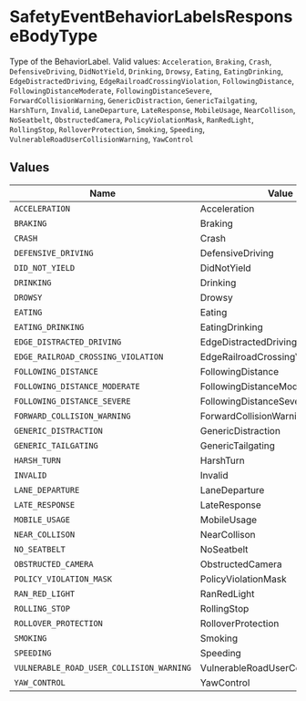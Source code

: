 # SafetyEventBehaviorLabelsResponseBodyType

Type of the BehaviorLabel.  Valid values: `Acceleration`, `Braking`, `Crash`, `DefensiveDriving`, `DidNotYield`, `Drinking`, `Drowsy`, `Eating`, `EatingDrinking`, `EdgeDistractedDriving`, `EdgeRailroadCrossingViolation`, `FollowingDistance`, `FollowingDistanceModerate`, `FollowingDistanceSevere`, `ForwardCollisionWarning`, `GenericDistraction`, `GenericTailgating`, `HarshTurn`, `Invalid`, `LaneDeparture`, `LateResponse`, `MobileUsage`, `NearCollison`, `NoSeatbelt`, `ObstructedCamera`, `PolicyViolationMask`, `RanRedLight`, `RollingStop`, `RolloverProtection`, `Smoking`, `Speeding`, `VulnerableRoadUserCollisionWarning`, `YawControl`


## Values

| Name                                     | Value                                    |
| ---------------------------------------- | ---------------------------------------- |
| `ACCELERATION`                           | Acceleration                             |
| `BRAKING`                                | Braking                                  |
| `CRASH`                                  | Crash                                    |
| `DEFENSIVE_DRIVING`                      | DefensiveDriving                         |
| `DID_NOT_YIELD`                          | DidNotYield                              |
| `DRINKING`                               | Drinking                                 |
| `DROWSY`                                 | Drowsy                                   |
| `EATING`                                 | Eating                                   |
| `EATING_DRINKING`                        | EatingDrinking                           |
| `EDGE_DISTRACTED_DRIVING`                | EdgeDistractedDriving                    |
| `EDGE_RAILROAD_CROSSING_VIOLATION`       | EdgeRailroadCrossingViolation            |
| `FOLLOWING_DISTANCE`                     | FollowingDistance                        |
| `FOLLOWING_DISTANCE_MODERATE`            | FollowingDistanceModerate                |
| `FOLLOWING_DISTANCE_SEVERE`              | FollowingDistanceSevere                  |
| `FORWARD_COLLISION_WARNING`              | ForwardCollisionWarning                  |
| `GENERIC_DISTRACTION`                    | GenericDistraction                       |
| `GENERIC_TAILGATING`                     | GenericTailgating                        |
| `HARSH_TURN`                             | HarshTurn                                |
| `INVALID`                                | Invalid                                  |
| `LANE_DEPARTURE`                         | LaneDeparture                            |
| `LATE_RESPONSE`                          | LateResponse                             |
| `MOBILE_USAGE`                           | MobileUsage                              |
| `NEAR_COLLISON`                          | NearCollison                             |
| `NO_SEATBELT`                            | NoSeatbelt                               |
| `OBSTRUCTED_CAMERA`                      | ObstructedCamera                         |
| `POLICY_VIOLATION_MASK`                  | PolicyViolationMask                      |
| `RAN_RED_LIGHT`                          | RanRedLight                              |
| `ROLLING_STOP`                           | RollingStop                              |
| `ROLLOVER_PROTECTION`                    | RolloverProtection                       |
| `SMOKING`                                | Smoking                                  |
| `SPEEDING`                               | Speeding                                 |
| `VULNERABLE_ROAD_USER_COLLISION_WARNING` | VulnerableRoadUserCollisionWarning       |
| `YAW_CONTROL`                            | YawControl                               |